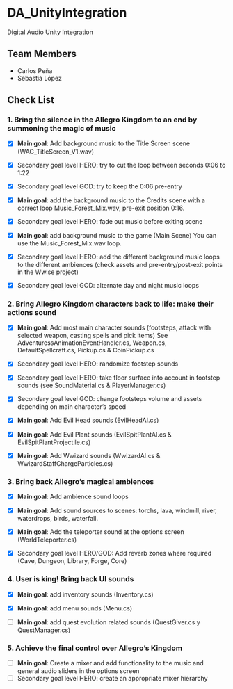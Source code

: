 # DA_UnityIntegration
Digital Audio Unity Integration 

## Team Members

* Carlos Peña
* Sebastià López

## Check List

### 1. Bring the silence in the Allegro Kingdom to an end by summoning the magic of music

- [x] **Main goal**: Add background music to the Title Screen scene (WAG_TitleScreen_V1.wav)
- [x] Secondary goal level HERO: try to cut the loop between seconds 0:06 to 1:22
- [x] Secondary goal level GOD: try to keep the 0:06 pre-entry
- [x] **Main goal**: add the background music to the Credits scene with a correct loop
Music_Forest_Mix.wav, pre-exit position 0:16.
- [x] Secondary goal level HERO: fade out music before exiting scene
- [x] **Main goal**: add background music to the game (Main Scene) You can use the
Music_Forest_Mix.wav loop.
- [x] Secondary goal level HERO: add the different background music loops to the different ambiences
(check assets and pre-entry/post-exit points in the Wwise project)
- [x] Secondary goal level GOD: alternate day and night music loops


### 2. Bring Allegro Kingdom characters back to life: make their actions sound

- [x] **Main goal**: Add most main character sounds (footsteps, attack with selected weapon, casting
spells and pick items) See AdventuressAnimationEventHandler.cs, Weapon.cs,
DefaultSpellcraft.cs, Pickup.cs & CoinPickup.cs
- [x] Secondary goal level HERO: randomize footstep sounds
- [x] Secondary goal level HERO: take floor surface into account in footstep sounds (see
SoundMaterial.cs & PlayerManager.cs)
- [x] Secondary goal level GOD: change footsteps volume and assets depending on main character’s
speed
- [x] **Main goal**: Add Evil Head sounds (EvilHeadAI.cs)
- [x] **Main goal**: Add Evil Plant sounds (EvilSpitPlantAI.cs & EvilSpitPlantProjectile.cs)
- [x] **Main goal**: Add Wwizard sounds (WwizardAI.cs & WwizardStaffChargeParticles.cs)


### 3. Bring back Allegro’s magical ambiences
- [x] **Main goal**: Add ambience sound loops
- [x] **Main goal**: Add sound sources to scenes: torchs, lava, windmill, river, waterdrops, birds,
waterfall.
- [x] **Main goal**: Add the teleporter sound at the options screen (WorldTeleporter.cs)
- [x] Secondary goal level HERO/GOD: Add reverb zones where required (Cave, Dungeon, Library, Forge,
Core)


### 4. User is king! Bring back UI sounds
- [x] **Main goal**: add inventory sounds (Inventory.cs)
- [x] **Main goal**: add menu sounds (Menu.cs)
- [ ] **Main goal**: add quest evolution related sounds (QuestGiver.cs y QuestManager.cs)


### 5. Achieve the final control over Allegro’s Kingdom

- [ ] **Main goal**: Create a mixer and add functionality to the music and general audio sliders in the
options screen
- [ ] Secondary goal level HERO: create an appropriate mixer hierarchy
